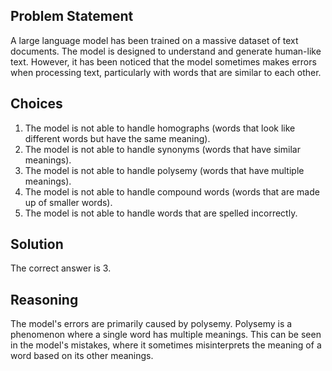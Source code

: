 ## Problem Statement

A large language model has been trained on a massive dataset of text documents. The model is designed to understand and generate human-like text. However, it has been noticed that the model sometimes makes errors when processing text, particularly with words that are similar to each other.

## Choices

1. The model is not able to handle homographs (words that look like different words but have the same meaning).
2. The model is not able to handle synonyms (words that have similar meanings).
3. The model is not able to handle polysemy (words that have multiple meanings).
4. The model is not able to handle compound words (words that are made up of smaller words).
5. The model is not able to handle words that are spelled incorrectly.

## Solution

The correct answer is 3.

## Reasoning

The model's errors are primarily caused by polysemy. Polysemy is a phenomenon where a single word has multiple meanings. This can be seen in the model's mistakes, where it sometimes misinterprets the meaning of a word based on its other meanings.